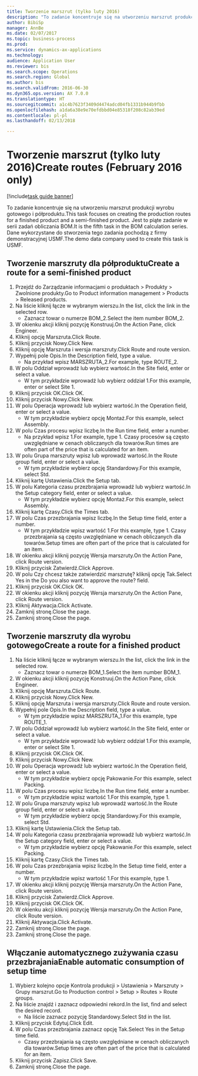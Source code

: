 ```yaml
--- 
title: Tworzenie marszrut (tylko luty 2016)
description: "To zadanie koncentruje się na utworzeniu marszrut produkcji wyrobu gotowego i półproduktu."
author: BibiSp
manager: AnnBe
ms.date: 02/07/2017
ms.topic: business-process
ms.prod: 
ms.service: dynamics-ax-applications
ms.technology: 
audience: Application User
ms.reviewer: bis
ms.search.scope: Operations
ms.search.region: Global
ms.author: bis
ms.search.validFrom: 2016-06-30
ms.dyn365.ops.version: AX 7.0.0
ms.translationtype: HT
ms.sourcegitcommit: a1c4b7623f3409d4474adcd04fb1331b944b9fbb
ms.openlocfilehash: a1da6a38e9e70efdbbd04e85318f208c82ab39ed
ms.contentlocale: pl-pl
ms.lasthandoff: 02/13/2018

---
```

# <a name="create-routes-february-2016-only"></a><span data-ttu-id="d9bd4-103">Tworzenie marszrut (tylko luty 2016)</span><span class="sxs-lookup"><span data-stu-id="d9bd4-103">Create routes (February 2016 only)</span></span>

[!include[task guide banner](../../includes/task-guide-banner.md)]

<span data-ttu-id="d9bd4-104">To zadanie koncentruje się na utworzeniu marszrut produkcji wyrobu gotowego i półproduktu.</span><span class="sxs-lookup"><span data-stu-id="d9bd4-104">This task focuses on creating the production routes for a finished product and a semi-finished product.</span></span> <span data-ttu-id="d9bd4-105">Jest to piąte zadanie w serii zadań obliczania BOM.</span><span class="sxs-lookup"><span data-stu-id="d9bd4-105">It is the fifth task in the BOM calculation series.</span></span> <span data-ttu-id="d9bd4-106">Dane wykorzystane do stworzenia tego zadania pochodzą z firmy demonstracyjnej USMF.</span><span class="sxs-lookup"><span data-stu-id="d9bd4-106">The demo data company used to create this task is USMF.</span></span>


## <a name="create-a-route-for-a-semi-finished-product"></a><span data-ttu-id="d9bd4-107">Tworzenie marszruty dla półproduktu</span><span class="sxs-lookup"><span data-stu-id="d9bd4-107">Create a route for a semi-finished product</span></span>
1. <span data-ttu-id="d9bd4-108">Przejdź do Zarządzanie informacjami o produktach > Produkty > Zwolnione produkty.</span><span class="sxs-lookup"><span data-stu-id="d9bd4-108">Go to Product information management > Products > Released products.</span></span>
2. <span data-ttu-id="d9bd4-109">Na liście kliknij łącze w wybranym wierszu.</span><span class="sxs-lookup"><span data-stu-id="d9bd4-109">In the list, click the link in the selected row.</span></span>
    * <span data-ttu-id="d9bd4-110">Zaznacz towar o numerze BOM_2.</span><span class="sxs-lookup"><span data-stu-id="d9bd4-110">Select the item number BOM_2.</span></span>  
3. <span data-ttu-id="d9bd4-111">W okienku akcji kliknij pozycję Konstruuj.</span><span class="sxs-lookup"><span data-stu-id="d9bd4-111">On the Action Pane, click Engineer.</span></span>
4. <span data-ttu-id="d9bd4-112">Kliknij opcję Marszruta.</span><span class="sxs-lookup"><span data-stu-id="d9bd4-112">Click Route.</span></span>
5. <span data-ttu-id="d9bd4-113">Kliknij przycisk Nowy.</span><span class="sxs-lookup"><span data-stu-id="d9bd4-113">Click New.</span></span>
6. <span data-ttu-id="d9bd4-114">Kliknij opcję Marszruta i wersja marszruty.</span><span class="sxs-lookup"><span data-stu-id="d9bd4-114">Click Route and route version.</span></span>
7. <span data-ttu-id="d9bd4-115">Wypełnij pole Opis.</span><span class="sxs-lookup"><span data-stu-id="d9bd4-115">In the Description field, type a value.</span></span>
    * <span data-ttu-id="d9bd4-116">Na przykład wpisz MARSZRUTA_2.</span><span class="sxs-lookup"><span data-stu-id="d9bd4-116">For example, type ROUTE_2.</span></span>  
8. <span data-ttu-id="d9bd4-117">W polu Oddział wprowadź lub wybierz wartość.</span><span class="sxs-lookup"><span data-stu-id="d9bd4-117">In the Site field, enter or select a value.</span></span>
    * <span data-ttu-id="d9bd4-118">W tym przykładzie wprowadź lub wybierz oddział 1.</span><span class="sxs-lookup"><span data-stu-id="d9bd4-118">For this example, enter or select Site 1.</span></span>  
9. <span data-ttu-id="d9bd4-119">Kliknij przycisk OK.</span><span class="sxs-lookup"><span data-stu-id="d9bd4-119">Click OK.</span></span>
10. <span data-ttu-id="d9bd4-120">Kliknij przycisk Nowy.</span><span class="sxs-lookup"><span data-stu-id="d9bd4-120">Click New.</span></span>
11. <span data-ttu-id="d9bd4-121">W polu Operacja wprowadź lub wybierz wartość.</span><span class="sxs-lookup"><span data-stu-id="d9bd4-121">In the Operation field, enter or select a value.</span></span>
    * <span data-ttu-id="d9bd4-122">W tym przykładzie wybierz opcję Montaż.</span><span class="sxs-lookup"><span data-stu-id="d9bd4-122">For this example, select Assembly.</span></span>  
12. <span data-ttu-id="d9bd4-123">W polu Czas procesu wpisz liczbę.</span><span class="sxs-lookup"><span data-stu-id="d9bd4-123">In the Run time field, enter a number.</span></span>
    * <span data-ttu-id="d9bd4-124">Na przykład wpisz 1.</span><span class="sxs-lookup"><span data-stu-id="d9bd4-124">For example, type 1.</span></span> <span data-ttu-id="d9bd4-125">Czasy procesów są często uwzględniane w cenach obliczanych dla towarów.</span><span class="sxs-lookup"><span data-stu-id="d9bd4-125">Run times are often part of the price that is calculated for an item.</span></span>  
13. <span data-ttu-id="d9bd4-126">W polu Grupa marszruty wpisz lub wprowadź wartość.</span><span class="sxs-lookup"><span data-stu-id="d9bd4-126">In the Route group field, enter or select a value.</span></span>
    * <span data-ttu-id="d9bd4-127">W tym przykładzie wybierz opcję Standardowy.</span><span class="sxs-lookup"><span data-stu-id="d9bd4-127">For this example, select Std.</span></span>  
14. <span data-ttu-id="d9bd4-128">Kliknij kartę Ustawienia.</span><span class="sxs-lookup"><span data-stu-id="d9bd4-128">Click the Setup tab.</span></span>
15. <span data-ttu-id="d9bd4-129">W polu Kategoria czasu przezbrajania wprowadź lub wybierz wartość.</span><span class="sxs-lookup"><span data-stu-id="d9bd4-129">In the Setup category field, enter or select a value.</span></span>
    * <span data-ttu-id="d9bd4-130">W tym przykładzie wybierz opcję Montaż.</span><span class="sxs-lookup"><span data-stu-id="d9bd4-130">For this example, select Assembly.</span></span>  
16. <span data-ttu-id="d9bd4-131">Kliknij kartę Czasy.</span><span class="sxs-lookup"><span data-stu-id="d9bd4-131">Click the Times tab.</span></span>
17. <span data-ttu-id="d9bd4-132">W polu Czas przezbrajania wpisz liczbę.</span><span class="sxs-lookup"><span data-stu-id="d9bd4-132">In the Setup time field, enter a number.</span></span>
    * <span data-ttu-id="d9bd4-133">W tym przykładzie wpisz wartość 1.</span><span class="sxs-lookup"><span data-stu-id="d9bd4-133">For this example, type 1.</span></span> <span data-ttu-id="d9bd4-134">Czasy przezbrajania są często uwzględniane w cenach obliczanych dla towarów.</span><span class="sxs-lookup"><span data-stu-id="d9bd4-134">Setup times are often part of the price that is calculated for an item.</span></span>  
18. <span data-ttu-id="d9bd4-135">W okienku akcji kliknij pozycję Wersja marszruty.</span><span class="sxs-lookup"><span data-stu-id="d9bd4-135">On the Action Pane, click Route version.</span></span>
19. <span data-ttu-id="d9bd4-136">Kliknij przycisk Zatwierdź.</span><span class="sxs-lookup"><span data-stu-id="d9bd4-136">Click Approve.</span></span>
20. <span data-ttu-id="d9bd4-137">W polu Czy chcesz także zatwierdzić marszrutę? kliknij opcję Tak.</span><span class="sxs-lookup"><span data-stu-id="d9bd4-137">Select Yes in the Do you also want to approve the route? field.</span></span>
21. <span data-ttu-id="d9bd4-138">Kliknij przycisk OK.</span><span class="sxs-lookup"><span data-stu-id="d9bd4-138">Click OK.</span></span>
22. <span data-ttu-id="d9bd4-139">W okienku akcji kliknij pozycję Wersja marszruty.</span><span class="sxs-lookup"><span data-stu-id="d9bd4-139">On the Action Pane, click Route version.</span></span>
23. <span data-ttu-id="d9bd4-140">Kliknij Aktywacja.</span><span class="sxs-lookup"><span data-stu-id="d9bd4-140">Click Activate.</span></span>
24. <span data-ttu-id="d9bd4-141">Zamknij stronę.</span><span class="sxs-lookup"><span data-stu-id="d9bd4-141">Close the page.</span></span>
25. <span data-ttu-id="d9bd4-142">Zamknij stronę.</span><span class="sxs-lookup"><span data-stu-id="d9bd4-142">Close the page.</span></span>

## <a name="create-a-route-for-a-finished-product"></a><span data-ttu-id="d9bd4-143">Tworzenie marszruty dla wyrobu gotowego</span><span class="sxs-lookup"><span data-stu-id="d9bd4-143">Create a route for a finished product</span></span>
1. <span data-ttu-id="d9bd4-144">Na liście kliknij łącze w wybranym wierszu.</span><span class="sxs-lookup"><span data-stu-id="d9bd4-144">In the list, click the link in the selected row.</span></span>
    * <span data-ttu-id="d9bd4-145">Zaznacz towar o numerze BOM_1.</span><span class="sxs-lookup"><span data-stu-id="d9bd4-145">Select the item number BOM_1.</span></span>  
2. <span data-ttu-id="d9bd4-146">W okienku akcji kliknij pozycję Konstruuj.</span><span class="sxs-lookup"><span data-stu-id="d9bd4-146">On the Action Pane, click Engineer.</span></span>
3. <span data-ttu-id="d9bd4-147">Kliknij opcję Marszruta.</span><span class="sxs-lookup"><span data-stu-id="d9bd4-147">Click Route.</span></span>
4. <span data-ttu-id="d9bd4-148">Kliknij przycisk Nowy.</span><span class="sxs-lookup"><span data-stu-id="d9bd4-148">Click New.</span></span>
5. <span data-ttu-id="d9bd4-149">Kliknij opcję Marszruta i wersja marszruty.</span><span class="sxs-lookup"><span data-stu-id="d9bd4-149">Click Route and route version.</span></span>
6. <span data-ttu-id="d9bd4-150">Wypełnij pole Opis.</span><span class="sxs-lookup"><span data-stu-id="d9bd4-150">In the Description field, type a value.</span></span>
    * <span data-ttu-id="d9bd4-151">W tym przykładzie wpisz MARSZRUTA_1.</span><span class="sxs-lookup"><span data-stu-id="d9bd4-151">For this example, type ROUTE_1.</span></span>  
7. <span data-ttu-id="d9bd4-152">W polu Oddział wprowadź lub wybierz wartość.</span><span class="sxs-lookup"><span data-stu-id="d9bd4-152">In the Site field, enter or select a value.</span></span>
    * <span data-ttu-id="d9bd4-153">W tym przykładzie wprowadź lub wybierz oddział 1.</span><span class="sxs-lookup"><span data-stu-id="d9bd4-153">For this example, enter or select Site 1.</span></span>  
8. <span data-ttu-id="d9bd4-154">Kliknij przycisk OK.</span><span class="sxs-lookup"><span data-stu-id="d9bd4-154">Click OK.</span></span>
9. <span data-ttu-id="d9bd4-155">Kliknij przycisk Nowy.</span><span class="sxs-lookup"><span data-stu-id="d9bd4-155">Click New.</span></span>
10. <span data-ttu-id="d9bd4-156">W polu Operacja wprowadź lub wybierz wartość.</span><span class="sxs-lookup"><span data-stu-id="d9bd4-156">In the Operation field, enter or select a value.</span></span>
    * <span data-ttu-id="d9bd4-157">W tym przykładzie wybierz opcję Pakowanie.</span><span class="sxs-lookup"><span data-stu-id="d9bd4-157">For this example, select Packing.</span></span>  
11. <span data-ttu-id="d9bd4-158">W polu Czas procesu wpisz liczbę.</span><span class="sxs-lookup"><span data-stu-id="d9bd4-158">In the Run time field, enter a number.</span></span>
    * <span data-ttu-id="d9bd4-159">W tym przykładzie wpisz wartość 1.</span><span class="sxs-lookup"><span data-stu-id="d9bd4-159">For this example, type 1.</span></span>  
12. <span data-ttu-id="d9bd4-160">W polu Grupa marszruty wpisz lub wprowadź wartość.</span><span class="sxs-lookup"><span data-stu-id="d9bd4-160">In the Route group field, enter or select a value.</span></span>
    * <span data-ttu-id="d9bd4-161">W tym przykładzie wybierz opcję Standardowy.</span><span class="sxs-lookup"><span data-stu-id="d9bd4-161">For this example, select Std.</span></span>  
13. <span data-ttu-id="d9bd4-162">Kliknij kartę Ustawienia.</span><span class="sxs-lookup"><span data-stu-id="d9bd4-162">Click the Setup tab.</span></span>
14. <span data-ttu-id="d9bd4-163">W polu Kategoria czasu przezbrajania wprowadź lub wybierz wartość.</span><span class="sxs-lookup"><span data-stu-id="d9bd4-163">In the Setup category field, enter or select a value.</span></span>
    * <span data-ttu-id="d9bd4-164">W tym przykładzie wybierz opcję Pakowanie.</span><span class="sxs-lookup"><span data-stu-id="d9bd4-164">For this example, select Packing.</span></span>  
15. <span data-ttu-id="d9bd4-165">Kliknij kartę Czasy.</span><span class="sxs-lookup"><span data-stu-id="d9bd4-165">Click the Times tab.</span></span>
16. <span data-ttu-id="d9bd4-166">W polu Czas przezbrajania wpisz liczbę.</span><span class="sxs-lookup"><span data-stu-id="d9bd4-166">In the Setup time field, enter a number.</span></span>
    * <span data-ttu-id="d9bd4-167">W tym przykładzie wpisz wartość 1.</span><span class="sxs-lookup"><span data-stu-id="d9bd4-167">For this example, type 1.</span></span>  
17. <span data-ttu-id="d9bd4-168">W okienku akcji kliknij pozycję Wersja marszruty.</span><span class="sxs-lookup"><span data-stu-id="d9bd4-168">On the Action Pane, click Route version.</span></span>
18. <span data-ttu-id="d9bd4-169">Kliknij przycisk Zatwierdź.</span><span class="sxs-lookup"><span data-stu-id="d9bd4-169">Click Approve.</span></span>
19. <span data-ttu-id="d9bd4-170">Kliknij przycisk OK.</span><span class="sxs-lookup"><span data-stu-id="d9bd4-170">Click OK.</span></span>
20. <span data-ttu-id="d9bd4-171">W okienku akcji kliknij pozycję Wersja marszruty.</span><span class="sxs-lookup"><span data-stu-id="d9bd4-171">On the Action Pane, click Route version.</span></span>
21. <span data-ttu-id="d9bd4-172">Kliknij Aktywacja.</span><span class="sxs-lookup"><span data-stu-id="d9bd4-172">Click Activate.</span></span>
22. <span data-ttu-id="d9bd4-173">Zamknij stronę.</span><span class="sxs-lookup"><span data-stu-id="d9bd4-173">Close the page.</span></span>
23. <span data-ttu-id="d9bd4-174">Zamknij stronę.</span><span class="sxs-lookup"><span data-stu-id="d9bd4-174">Close the page.</span></span>

## <a name="enable-automatic-consumption-of-setup-time"></a><span data-ttu-id="d9bd4-175">Włączanie automatycznego zużywania czasu przezbrajania</span><span class="sxs-lookup"><span data-stu-id="d9bd4-175">Enable automatic consumption of setup time</span></span>
1. <span data-ttu-id="d9bd4-176">Wybierz kolejno opcje Kontrola produkcji > Ustawienia > Marszruty > Grupy marszrut.</span><span class="sxs-lookup"><span data-stu-id="d9bd4-176">Go to Production control > Setup > Routes > Route groups.</span></span>
2. <span data-ttu-id="d9bd4-177">Na liście znajdź i zaznacz odpowiedni rekord.</span><span class="sxs-lookup"><span data-stu-id="d9bd4-177">In the list, find and select the desired record.</span></span>
    * <span data-ttu-id="d9bd4-178">Na liście zaznacz pozycję Standardowy.</span><span class="sxs-lookup"><span data-stu-id="d9bd4-178">Select Std in the list.</span></span>  
3. <span data-ttu-id="d9bd4-179">Kliknij przycisk Edytuj.</span><span class="sxs-lookup"><span data-stu-id="d9bd4-179">Click Edit.</span></span>
4. <span data-ttu-id="d9bd4-180">W polu Czas przezbrajania zaznacz opcję Tak.</span><span class="sxs-lookup"><span data-stu-id="d9bd4-180">Select Yes in the Setup time field.</span></span>
    * <span data-ttu-id="d9bd4-181">Czasy przezbrajania są często uwzględniane w cenach obliczanych dla towarów.</span><span class="sxs-lookup"><span data-stu-id="d9bd4-181">Setup times are often part of the price that is calculated for an item.</span></span>  
5. <span data-ttu-id="d9bd4-182">Kliknij przycisk Zapisz.</span><span class="sxs-lookup"><span data-stu-id="d9bd4-182">Click Save.</span></span>
6. <span data-ttu-id="d9bd4-183">Zamknij stronę.</span><span class="sxs-lookup"><span data-stu-id="d9bd4-183">Close the page.</span></span>


